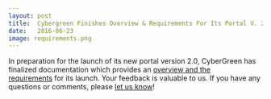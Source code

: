 ```yaml
---
layout: post
title:  Cybergreen Finishes Overview & Requirements For Its Portal V. 2.0
date:   2016-06-23
image: requirements.png
---
```

In preparation for the launch of its new portal version 2.0, CyberGreen has finalized documentation which provides an <a href="{{site.media}}CyberGreenTechnicalArchitecture.pdf" target="_blank">overview and the requirements</a> for its launch. Your feedback is valuable to us. If you have any questions or comments, please <a href="/contact/">let us know</a>!
